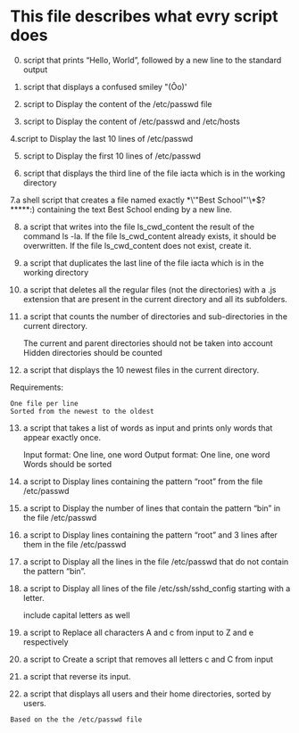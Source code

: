# This file describes what evry script does

0. script that prints “Hello, World”, followed by a new line to the standard output

1. script that displays a confused smiley "(Ôo)'

2. script to Display the content of the /etc/passwd file

3. script to Display the content of /etc/passwd and /etc/hosts

4.script to Display the last 10 lines of /etc/passwd

5. script to Display the first 10 lines of /etc/passwd

6. script that displays the third line of the file iacta which is in the working directory

7.a shell script that creates a file named exactly \*\\'"Best School"\'\\*$\?\*\*\*\*\*:) containing the text Best School ending by a new line.

8. a script that writes into the file ls_cwd_content the result of the command ls -la. If the file ls_cwd_content already exists, it should be overwritten. If the file ls_cwd_content does not exist, create it.

9.  a script that duplicates the last line of the file iacta which is in the working directory

10. a script that deletes all the regular files (not the directories) with a .js extension that are present in the current directory and all its subfolders.

11. a script that counts the number of directories and sub-directories in the current directory.

    The current and parent directories should not be taken into account
    Hidden directories should be counted

12. a script that displays the 10 newest files in the current directory.

Requirements:

    One file per line
    Sorted from the newest to the oldest

13. a script that takes a list of words as input and prints only words that appear exactly once.

    Input format: One line, one word
    Output format: One line, one word
    Words should be sorted

14. a script to Display lines containing the pattern “root” from the file /etc/passwd

15. a script to Display the number of lines that contain the pattern “bin” in the file /etc/passwd

16. a script to Display lines containing the pattern “root” and 3 lines after them in the file /etc/passwd

17. a script to Display all the lines in the file /etc/passwd that do not contain the pattern “bin”.

18. a script to Display all lines of the file /etc/ssh/sshd_config starting with a letter.

    include capital letters as well

19. a script to Replace all characters A and c from input to Z and e respectively

20. a script to Create a script that removes all letters c and C from input

21. a script that reverse its input.

22.  a script that displays all users and their home directories, sorted by users.

    Based on the the /etc/passwd file
